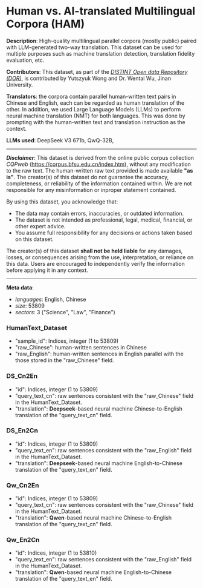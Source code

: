 # Human vs. AI-translated Multilingual Corpora (HAM)
**Description**: High-quality multilingual parallel corpora (mostly public) paired with LLM-generated two-way translation. This dataset can be used for multiple purposes such as machine translation detection, translation fidelity evaluation, etc. 

**Contributors**: This dataset, as part of the *[DISTINT Open data Repository (DOR)](https://github.com/wingter562/DISTINT_open_data "DISTINT Open data Repository (DOR)")*, is contributed by Yutszyuk Wong and Dr. Wentai Wu, Jinan University.

**Translators**: the corpora contain parallel human-written text pairs in Chinese and English, each can be regarded as human translation of the other. In addition, we used Large Language Models (LLMs) to perform neural machine translation (NMT) for both languages. This was done by prompting with the human-written text and translation instruction as the context. 

**LLMs used**: DeepSeek V3 671b, QwQ-32B, 

--- 

**_Disclaimer_**: This dataset is derived from the online public corpus collection _CQPweb_ (https://corpus.bfsu.edu.cn/index.htm), without any modification to the raw text. The human-written raw text provided is made available **"as is"**. The creator(s) of this dataset do not guarantee the accuracy, completeness, or reliability of the information contained within. We are not responsible for any misinformation or inproper statement contained.

By using this dataset, you acknowledge that:  
- The data may contain errors, inaccuracies, or outdated information.  
- The dataset is not intended as professional, legal, medical, financial, or other expert advice.  
- You assume full responsibility for any decisions or actions taken based on this dataset.  

The creator(s) of this dataset **shall not be held liable** for any damages, losses, or consequences arising from the use, interpretation, or reliance on this data. Users are encouraged to independently verify the information before applying it in any context.  

---  

**Meta data**:
- _languages_: English, Chinese
- _size_: 53809
- _sectors_: 3 ("Science", "Law", "Finance")

### HumanText_Dataset
- "sample_id": Indices, integer (1 to 53809)
- "raw_Chinese": human-written sentences in Chinese
- "raw_English": human-written sentences in English parallel with the those stored in the "raw_Chinese" field.

### DS_Cn2En
- "id": Indices, integer (1 to 53809)
- "query_text_cn": raw sentences consistent with the "raw_Chinese" field in the HumanText_Dataset.
- "translation": **Deepseek**-based neural machine Chinese-to-English translation of the "query_text_cn" field.

### DS_En2Cn
- "id": Indices, integer (1 to 53809)
- "query_text_en": raw sentences consistent with the "raw_English" field in the HumanText_Dataset.
- "translation": **Deepseek**-based neural machine English-to-Chinese translation of the "query_text_en" field.

### Qw_Cn2En
- "id": Indices, integer (1 to 53809)
- "query_text_cn": raw sentences consistent with the "raw_Chinese" field in the HumanText_Dataset.
- "translation": **Qwen**-based neural machine Chinese-to-English translation of the "query_text_cn" field.

### Qw_En2Cn
- "id": Indices, integer (1 to 53810)
- "query_text_en": raw sentences consistent with the "raw_English" field in the HumanText_Dataset.
- "translation": **Qwen**-based neural machine English-to-Chinese translation of the "query_text_en" field.

